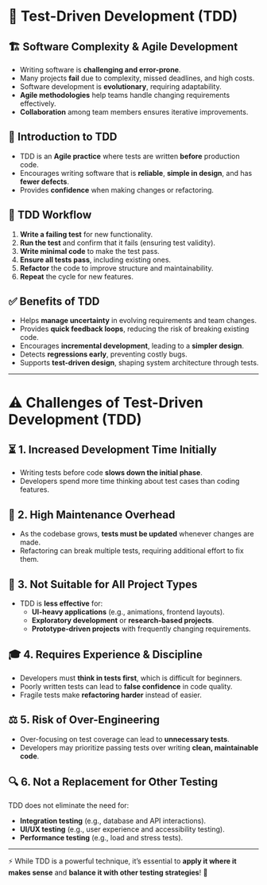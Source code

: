 # 🚀 Test-Driven Development (TDD)

## 🏗️ Software Complexity & Agile Development

- Writing software is **challenging and error-prone**.
- Many projects **fail** due to complexity, missed deadlines, and high costs.
- Software development is **evolutionary**, requiring adaptability.
- **Agile methodologies** help teams handle changing requirements effectively.
- **Collaboration** among team members ensures iterative improvements.

## 🧪 Introduction to TDD

- TDD is an **Agile practice** where tests are written **before** production code.
- Encourages writing software that is **reliable**, **simple in design**, and has **fewer defects**.
- Provides **confidence** when making changes or refactoring.

## 🔄 TDD Workflow

1. **Write a failing test** for new functionality.
2. **Run the test** and confirm that it fails (ensuring test validity).
3. **Write minimal code** to make the test pass.
4. **Ensure all tests pass**, including existing ones.
5. **Refactor** the code to improve structure and maintainability.
6. **Repeat** the cycle for new features.

## ✅ Benefits of TDD

- Helps **manage uncertainty** in evolving requirements and team changes.
- Provides **quick feedback loops**, reducing the risk of breaking existing code.
- Encourages **incremental development**, leading to a **simpler design**.
- Detects **regressions early**, preventing costly bugs.
- Supports **test-driven design**, shaping system architecture through tests.

---

# ⚠️ Challenges of Test-Driven Development (TDD)

## ⏳ 1. Increased Development Time Initially

- Writing tests before code **slows down the initial phase**.
- Developers spend more time thinking about test cases than coding features.

## 🔧 2. High Maintenance Overhead

- As the codebase grows, **tests must be updated** whenever changes are made.
- Refactoring can break multiple tests, requiring additional effort to fix them.

## 🚫 3. Not Suitable for All Project Types

- TDD is **less effective** for:
  - **UI-heavy applications** (e.g., animations, frontend layouts).
  - **Exploratory development** or **research-based projects**.
  - **Prototype-driven projects** with frequently changing requirements.

## 🎓 4. Requires Experience & Discipline

- Developers must **think in tests first**, which is difficult for beginners.
- Poorly written tests can lead to **false confidence** in code quality.
- Fragile tests make **refactoring harder** instead of easier.

## ⚖️ 5. Risk of Over-Engineering

- Over-focusing on test coverage can lead to **unnecessary tests**.
- Developers may prioritize passing tests over writing **clean, maintainable code**.

## 🔍 6. Not a Replacement for Other Testing

TDD does not eliminate the need for:

- **Integration testing** (e.g., database and API interactions).
- **UI/UX testing** (e.g., user experience and accessibility testing).
- **Performance testing** (e.g., load and stress tests).

---

⚡ While TDD is a powerful technique, it’s essential to **apply it where it makes sense** and **balance it with other
testing strategies**! 🚀  
